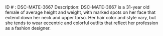 ID # : DSC-MATE-3667
Description: DSC-MATE-3667 is a 31-year old female of average height and weight, with marked spots on her face that extend down her neck and upper torso. Her hair color and style vary, but she tends to wear eccentric and colorful outfits that reflect her profession as a fashion designer.